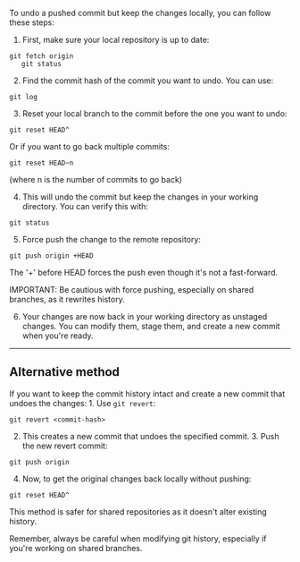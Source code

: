 To undo a pushed commit but keep the changes locally, you can follow these steps:

1. First, make sure your local repository is up to date:

```git
git fetch origin
   git status
```

2. Find the commit hash of the commit you want to undo. You can use:

```text
git log
```

3. Reset your local branch to the commit before the one you want to undo:

```text
git reset HEAD^
```

Or if you want to go back multiple commits:

```text
git reset HEAD~n
```

(where n is the number of commits to go back)

4. This will undo the commit but keep the changes in your working directory. You can verify this with:

```text
git status
```

5. Force push the change to the remote repository:

```text
git push origin +HEAD
```

The '+' before HEAD forces the push even though it's not a fast-forward.

IMPORTANT: Be cautious with force pushing, especially on shared branches, as it rewrites history.

6. Your changes are now back in your working directory as unstaged changes. You can modify them, stage them, and create a new commit when you're ready.

---
## Alternative method

If you want to keep the commit history intact and create a new commit that undoes the changes: 1. Use `git revert`:

```text
git revert <commit-hash>
```

2. This creates a new commit that undoes the specified commit. 3. Push the new revert commit:

```text
git push origin
```

4. Now, to get the original changes back locally without pushing:

```text
git reset HEAD^
```

This method is safer for shared repositories as it doesn't alter existing history.

Remember, always be careful when modifying git history, especially if you're working on shared branches.